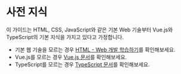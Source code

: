 # 사전 지식

이 가이드는 HTML, CSS, JavaScript와 같은 기본 Web 기술부터 Vue.js와 TypeScript의 기본 지식을 가지고 있다고 가정합니다.

- 기본 웹 기술을 모르는 경우 [HTML - Web 개발 학습하기](https://developer.mozilla.org/en-US/docs/Learn/HTML)를 확인해보세요.
- Vue.js를 모르는 경우 [Vue.js 문서](https://vuejs.org/guide/introduction.html)를 확인해보세요.
- TypeScript를 모르는 경우 [TypeScript 문서](https://www.typescriptlang.org/docs/handbook/typescript-from-scratch.html)를 확인해보세요.
